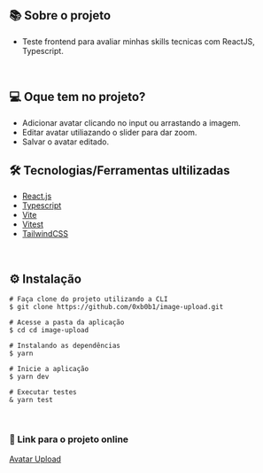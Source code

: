 

## 📚 Sobre o projeto

* Teste frontend para avaliar minhas skills tecnicas com ReactJS, Typescript.

&nbsp;

## 💻 Oque tem no projeto?

* Adicionar avatar clicando no input ou arrastando a imagem.
* Editar avatar utiliazando o slider para dar zoom.
* Salvar o avatar editado.

## 🛠️ Tecnologias/Ferramentas ultilizadas

* [React.js](https://beta.reactjs.org)
* [Typescript](https://www.typescriptlang.org/)
* [Vite](https://vitejs.dev/)
* [Vitest](https://vitest.dev/)
* [TailwindCSS](https://tailwindcss.com/)



&nbsp;

## ⚙️ Instalação
```
# Faça clone do projeto utilizando a CLI 
$ git clone https://github.com/0xb0b1/image-upload.git
```

```
# Acesse a pasta da aplicação
$ cd cd image-upload

# Instalando as dependências
$ yarn

# Inicie a aplicação 
$ yarn dev

# Executar testes
& yarn test

```

&nbsp;

### 🔗 Link para o projeto online


[Avatar Upload](https://avatar-upload-one.vercel.app/)

&nbsp;
